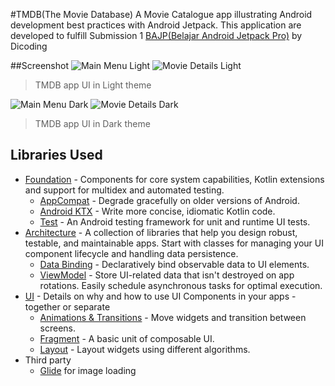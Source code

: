 #TMDB(The Movie Database)
A Movie Catalogue app illustrating Android development best practices with Android Jetpack. This application are developed to fulfill Submission 1 [BAJP(Belajar Android Jetpack Pro)](https://www.dicoding.com/academies/129 "BAJP(Belajar Android Jetpack Pro)") by Dicoding

##Screenshot
![Main Menu Light](screenshot/main_light.jpg "A list of movies in Light theme")
![Movie Details Light](screenshot/detail_light.jpg "Details for a spesific movie in Light theme")
> TMDB app UI in Light theme

![Main Menu Dark](screenshot/main_dark.jpg "A list of movies in Light theme")
![Movie Details Dark](screenshot/detail_dark.jpg "Details for a spesific movie in Light theme")
> TMDB app UI in Dark theme

## Libraries Used
* [Foundation][0] - Components for core system capabilities, Kotlin extensions and support for multidex and automated testing.
  * [AppCompat][1] - Degrade gracefully on older versions of Android.
  * [Android KTX][2] - Write more concise, idiomatic Kotlin code.
  * [Test][4] - An Android testing framework for unit and runtime UI tests.
* [Architecture][10] - A collection of libraries that help you design robust, testable, and maintainable apps. Start with classes for managing your UI component lifecycle and handling data persistence.
  * [Data Binding][11] - Declaratively bind observable data to UI elements.
  * [ViewModel][17] - Store UI-related data that isn't destroyed on app rotations. Easily schedule asynchronous tasks for optimal execution.
* [UI][30] - Details on why and how to use UI Components in your apps - together or separate
  * [Animations & Transitions][31] - Move widgets and transition between screens.
  * [Fragment][34] - A basic unit of composable UI.
  * [Layout][35] - Layout widgets using different algorithms.
* Third party
  * [Glide][90] for image loading

[0]: https://developer.android.com/jetpack/components
[1]: https://developer.android.com/topic/libraries/support-library/packages#v7-appcompat
[2]: https://developer.android.com/kotlin/ktx
[4]: https://developer.android.com/training/testing/
[10]: https://developer.android.com/jetpack/arch/
[11]: https://developer.android.com/topic/libraries/data-binding/
[17]: https://developer.android.com/topic/libraries/architecture/viewmodel
[30]: https://developer.android.com/guide/topics/ui
[31]: https://developer.android.com/training/animation/
[34]: https://developer.android.com/guide/components/fragments
[35]: https://developer.android.com/guide/topics/ui/declaring-layout
[90]: https://github.com/bumptech/glide
